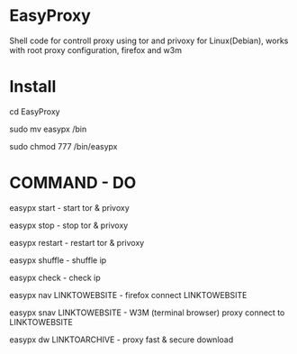 # EasyProxy
Shell code for controll proxy using tor and privoxy for Linux(Debian), works with root proxy configuration, firefox and w3m

# Install

cd EasyProxy



sudo mv easypx /bin




sudo chmod 777 /bin/easypx


# COMMAND  -  DO



easypx start - start tor & privoxy



easypx stop - stop tor & privoxy



easypx restart - restart tor & privoxy



easypx shuffle - shuffle ip



easypx check - check ip




easypx nav LINKTOWEBSITE - firefox connect LINKTOWEBSITE




easypx snav LINKTOWEBSITE - W3M (terminal browser) proxy connect to LINKTOWEBSITE



easypx dw LINKTOARCHIVE - proxy fast & secure download





